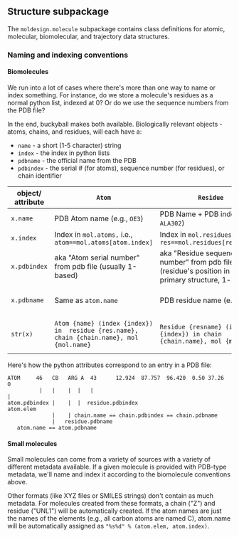 ## Structure subpackage
The `moldesign.molecule` subpackage contains class definitions for atomic, molecular, biomolecular, and trajectory data structures. 

### Naming and indexing conventions

#### Biomolecules
We run into a lot of cases where there's more than one way to name or index something. For instance, do we store a molecule's residues as a normal python list, indexed at 0? Or do we use the sequence numbers from the PDB file?

In the end, buckyball makes both available. Biologically relevant objects - atoms, chains, and residues, will each have a:
 * `name` - a short (1-5 character) string
 * `index` - the index in python lists
 * `pdbname` - the official name from the PDB
 * `pdbindex` - the serial # (for atoms), sequence number (for residues), or chain identifier
 

| object/ attribute | `Atom`  | `Residue`  | Chain  | Molecule |
|---|---|---|---|---|
| `x.name` | PDB Atom name (e.g., `OE3`)  | PDB Name + PDB index (e.g., `ALA302`) | PDB Index (aka "chain identifier" - `A`, `B`, `C`, etc.)  | Filename |
| `x.index`| Index in `mol.atoms,` i.e., `atom==mol.atoms[atom.index]`  | Index in `mol.residues`, i.e. `res==mol.residues[res.index]`  | Index in `mol.chains`, i.e., `chain==mol.chain[chain.index]` | n/a|
| `x.pdbindex`| aka "Atom serial number" from pdb file (usually 1-based)| aka "Residue sequence number" from pdb file (residue's position in the primary structure, 1-based)  | "Chain identifier" from PDB file  | n/a|
| `x.pdbname` | Same as `atom.name` | PDB residue name (e.g., `ALA`)  | Same as `chain.name`, `chain.pdbindex` - `A`, `B`, `C`, etc. | 4-letter PDB code |
| `str(x)`| `Atom {name} (index {index}) in  residue {res.name}, chain {chain.name}, mol {mol.name}` | `Residue {resname} (index {index}) in chain {chain.name}, mol {mol.name}` | `Chain {chain.name} in mol {mol.name}`  | `Molecule {name} (N chains, M residues, L atoms)` |


Here's how the python attributes correspond to an entry in a PDB file:
```
ATOM     46   CB   ARG A  43      12.924  87.757  96.420  0.50 37.26           O
          |   |    |  |   |                                                    |
atom.pdbindex |    |  |  residue.pdbindex                                 atom.elem
              |    | chain.name == chain.pdbindex == chain.pdbname
              |   residue.pdbname
   atom.name == atom.pdbname
```

#### Small molecules
Small molecules can come from a variety of sources with a variety of different metadata available. If a given molecule is provided with PDB-type metadata, we'll name and index it according to the biomolecule conventions above.

Other formats (like XYZ files or SMILES strings) don't contain as much metadata. For molecules created from these formats, a chain ("Z") and residue ("UNL1") will be automatically created. If the atom names are just the names of the elements (e.g., all carbon atoms are named C), atom.name will be automatically assigned as `"%s%d" % (atom.elem, atom.index)`.